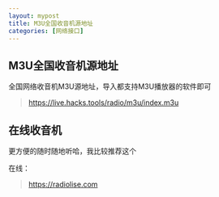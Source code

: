 ```yaml
---
layout: mypost
title: M3U全国收音机源地址
categories: [网络接口]
---
```

## M3U全国收音机源地址

全国网络收音机M3U源地址，导入都支持M3U播放器的软件即可 
> https://live.hacks.tools/radio/m3u/index.m3u


## 在线收音机
更方便的随时随地听哈，我比较推荐这个

在线：
> https://radiolise.com


